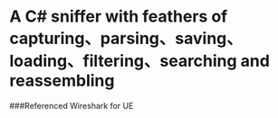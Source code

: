 # A C# sniffer with feathers of capturing、parsing、saving、loading、filtering、searching and reassembling

###Referenced Wireshark for UE